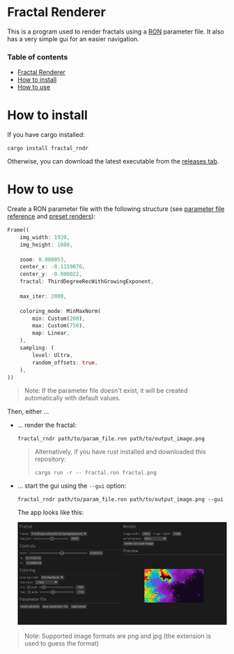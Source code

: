 # Fractal Renderer

This is a program used to render fractals using a [RON](https://docs.rs/ron/latest/ron/) parameter file. It also has a very simple gui for an easier navigation.

### Table of contents

- [Fractal Renderer](#fractal-renderer)
- [How to install](#how-to-install)
- [How to use](#how-to-use)

# How to install

If you have cargo installed:

```
cargo install fractal_rndr
```

Otherwise, you can download the latest executable from the [releases tab](https://github.com/valflrt/fractal_rndr/releases/latest).

# How to use

Create a RON parameter file with the following structure (see [parameter file reference](/REFERENCE.md) and [preset renders](#preset-renders)):

```rust
Frame((
    img_width: 1920,
    img_height: 1080,

    zoom: 0.000053,
    center_x: -0.1159076,
    center_y: -0.000022,
    fractal: ThirdDegreeRecWithGrowingExponent,

    max_iter: 2000,

    coloring_mode: MinMaxNorm(
        min: Custom(200),
        max: Custom(750),
        map: Linear,
    ),
    sampling: (
        level: Ultra,
        random_offsets: true,
    ),
))
```

> Note:
> If the parameter file doesn't exist, it will be created automatically with default values.

Then, either ...

- ... render the fractal:

  ```
  fractal_rndr path/to/param_file.ron path/to/output_image.png
  ```

  > Alternatively, if you have rust installed and downloaded this repository:
  >
  > ```
  > cargo run -r -- fractal.ron fractal.png
  > ```

- ... start the gui using the `--gui` option:

  ```
  fractal_rndr path/to/param_file.ron path/to/output_image.png --gui
  ```

  The app looks like this:

  ![gui](./img/gui.png)

> Note:
> Supported image formats are png and jpg (the extension is used to guess the format)
